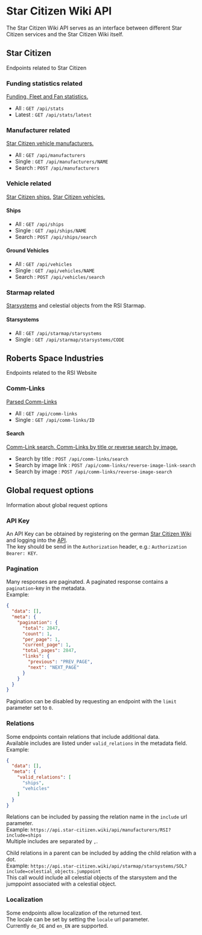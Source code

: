 # Star Citizen Wiki API

The Star Citizen Wiki API serves as an interface between different Star Citizen services and the Star Citizen Wiki itself.

## Star Citizen

Endpoints related to Star Citizen

### Funding statistics related

[Funding, Fleet and Fan statistics.](stats/stats.md)

* All : `GET /api/stats`
* Latest : `GET /api/stats/latest`

### Manufacturer related

[Star Citizen vehicle manufacturers.](manufacturers/manufacturers.md)

* All : `GET /api/manufacturers`
* Single : `GET /api/manufacturers/NAME`
* Search : `POST /api/manufacturers`

### Vehicle related

[Star Citizen ships.](vehicles/ships.md)
[Star Citizen vehicles.](vehicles/ground_vehicles.md)

#### Ships
* All : `GET /api/ships`
* Single : `GET /api/ships/NAME`
* Search : `POST /api/ships/search`

#### Ground Vehicles
* All : `GET /api/vehicles`
* Single : `GET /api/vehicles/NAME`
* Search : `POST /api/vehicles/search`

### Starmap related

[Starsystems](starmap/starsystems.md) and celestial objects from the RSI Starmap.

#### Starsystems
* All : `GET /api/starmap/starsystems`
* Single : `GET /api/starmap/starsystems/CODE`


## Roberts Space Industries

Endpoints related to the RSI Website

### Comm-Links

[Parsed Comm-Links](comm_links/comm_links.md)

* All : `GET /api/comm-links`
* Single : `GET /api/comm-links/ID`

#### Search

[Comm-Link search. Comm-Links by title or reverse search by image.](comm_links/comm_links_search.md)

* Search by title : `POST /api/comm-links/search`
* Search by image link : `POST /api/comm-links/reverse-image-link-search`
* Search by image : `POST /api/comm-links/reverse-image-search`

## Global request options

Information about global request options

### API Key
An API Key can be obtained by registering on the german [Star Citizen Wiki](https://star-citizen.wiki) and logging into the [API](https://api.star-citizen.wiki).  
The key should be send in the `Authorization` header, e.g.: `Authorization Bearer: KEY`.

### Pagination
Many responses are paginated. A paginated response contains a `pagination`-key in the metadata.  
Example:
```json
{
  "data": [],
  "meta": {
    "pagination": {
      "total": 2847,
      "count": 1,
      "per_page": 1,
      "current_page": 1,
      "total_pages": 2847,
      "links": {
        "previous": "PREV_PAGE",
        "next": "NEXT_PAGE"
      }
    }
  }
}
```

Pagination can be disabled by requesting an endpoint with the `limit` parameter set to `0`.  

### Relations
Some endpoints contain relations that include additional data.  
Available includes are listed under `valid_relations` in the metadata field.  
Example:
```json
{
  "data": [],
  "meta": {
    "valid_relations": [
      "ships",
      "vehicles"
    ]
  }
}
```

Relations can be included by passing the relation name in the `include` url parameter.  
Example: `https://api.star-citizen.wiki/api/manufacturers/RSI?include=ships`  
Multiple includes are separated by `,`.

Child relations in a parent can be included by adding the child relation with a dot.  
Example: `https://api.star-citizen.wiki/api/starmap/starsystems/SOL?include=celestial_objects.jumppoint`  
This call would include all celestial objects of the starsystem and the jumppoint associated with a celestial object.

### Localization
Some endpoints allow localization of the returned text.  
The locale can be set by setting the `locale` url parameter.  
Currently `de_DE` and `en_EN` are supported. 
